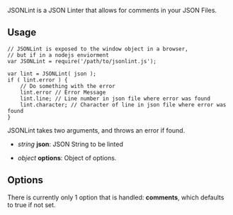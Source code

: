 JSONLint is a JSON Linter that allows for comments in your JSON Files.

Usage
-----
	// JSONLint is exposed to the window object in a browser,
	// but if in a nodejs enviorment
	var JSONLint = require('/path/to/jsonlint.js');

	var lint = JSONLint( json );
	if ( lint.error ) {
		// Do something with the error
		lint.error // Error Message
		lint.line; // Line number in json file where error was found
		lint.character; // Character of line in json file where error was found
	}

JSONLint takes two arguments, and throws an error if found.

 - *string* **json**: JSON String to be linted

 - *object* **options**: Object of options.


Options
-------

There is currently only 1 option that is handled: **comments**, which defaults to true if not set.
